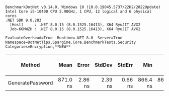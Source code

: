 ```

BenchmarkDotNet v0.14.0, Windows 10 (10.0.19045.5737/22H2/2022Update)
Intel Core i5-10400 CPU 2.90GHz, 1 CPU, 12 logical and 6 physical cores
.NET SDK 9.0.203
  [Host]     : .NET 8.0.15 (8.0.1525.16413), X64 RyuJIT AVX2
  Job-KOMWZH : .NET 8.0.15 (8.0.1525.16413), X64 RyuJIT AVX2

EvaluateOverhead=True  Runtime=.NET 8.0  Server=True  
Namespace=DotNetTips.Spargine.Core.BenchmarkTests.Security  Categories=Encryption,**NEW**  

```
| Method           | Mean     | Error   | StdDev  | StdErr  | Min      | Q1       | Median   | Q3       | Max      | Op/s        | CI99.9% Margin | Iterations | Kurtosis | MValue | Skewness | Rank | LogicalGroup | Baseline | Exceptions | Completed Work Items | Lock Contentions | Allocated |
|----------------- |---------:|--------:|--------:|--------:|---------:|---------:|---------:|---------:|---------:|------------:|---------------:|-----------:|---------:|-------:|---------:|-----:|------------- |--------- |-----------:|---------------------:|-----------------:|----------:|
| GeneratePassword | 871.0 ns | 2.86 ns | 2.39 ns | 0.66 ns | 866.4 ns | 869.5 ns | 871.1 ns | 871.7 ns | 875.2 ns | 1,148,076.6 |       6.169 ns |      13.00 |    2.455 |  2.000 |   0.1050 |    1 | *            | No       |          - |                    - |                - |      80 B |
